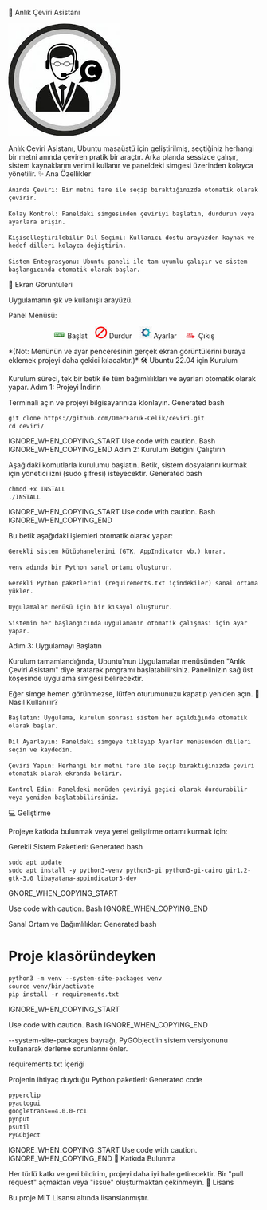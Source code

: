 🚀 Anlık Çeviri Asistanı

![alt text](./ICONS/images.png)

Anlık Çeviri Asistanı, Ubuntu masaüstü için geliştirilmiş, seçtiğiniz herhangi bir metni anında çeviren pratik bir araçtır. Arka planda sessizce çalışır, sistem kaynaklarını verimli kullanır ve paneldeki simgesi üzerinden kolayca yönetilir.
✨ Ana Özellikler

    Anında Çeviri: Bir metni fare ile seçip bıraktığınızda otomatik olarak çevirir.

    Kolay Kontrol: Paneldeki simgesinden çeviriyi başlatın, durdurun veya ayarlara erişin.

    Kişiselleştirilebilir Dil Seçimi: Kullanıcı dostu arayüzden kaynak ve hedef dilleri kolayca değiştirin.

    Sistem Entegrasyonu: Ubuntu paneli ile tam uyumlu çalışır ve sistem başlangıcında otomatik olarak başlar.

📸 Ekran Görüntüleri

Uygulamanın şık ve kullanışlı arayüzü.

Panel Menüsü:
<p align="center">
<img src="https://raw.githubusercontent.com/OmerFaruk-Celik/ceviri/main/ICONS/start.png" alt="Başlat" width="24"/> Başlat &nbsp;&nbsp;
<img src="https://raw.githubusercontent.com/OmerFaruk-Celik/ceviri/main/ICONS/stop.png" alt="Durdur" width="24"/> Durdur &nbsp;&nbsp;
<img src="https://raw.githubusercontent.com/OmerFaruk-Celik/ceviri/main/ICONS/settings.png" alt="Ayarlar" width="24"/> Ayarlar &nbsp;&nbsp;
<img src="https://raw.githubusercontent.com/OmerFaruk-Celik/ceviri/main/ICONS/exit.png" alt="Çıkış" width="24"/> Çıkış
</p>
*(Not: Menünün ve ayar penceresinin gerçek ekran görüntülerini buraya eklemek projeyi daha çekici kılacaktır.)*
🛠️ Ubuntu 22.04 için Kurulum

Kurulum süreci, tek bir betik ile tüm bağımlılıkları ve ayarları otomatik olarak yapar.
Adım 1: Projeyi İndirin

Terminali açın ve projeyi bilgisayarınıza klonlayın.
Generated bash

      
    git clone https://github.com/OmerFaruk-Celik/ceviri.git
    cd ceviri/

    

IGNORE_WHEN_COPYING_START
Use code with caution. Bash
IGNORE_WHEN_COPYING_END
Adım 2: Kurulum Betiğini Çalıştırın

Aşağıdaki komutlarla kurulumu başlatın. Betik, sistem dosyalarını kurmak için yönetici izni (sudo şifresi) isteyecektir.
Generated bash

      
    chmod +x INSTALL
    ./INSTALL

    

IGNORE_WHEN_COPYING_START
Use code with caution. Bash
IGNORE_WHEN_COPYING_END

Bu betik aşağıdaki işlemleri otomatik olarak yapar:

    Gerekli sistem kütüphanelerini (GTK, AppIndicator vb.) kurar.

    venv adında bir Python sanal ortamı oluşturur.

    Gerekli Python paketlerini (requirements.txt içindekiler) sanal ortama yükler.

    Uygulamalar menüsü için bir kısayol oluşturur.

    Sistemin her başlangıcında uygulamanın otomatik çalışması için ayar yapar.

Adım 3: Uygulamayı Başlatın

Kurulum tamamlandığında, Ubuntu'nun Uygulamalar menüsünden "Anlık Çeviri Asistanı" diye aratarak programı başlatabilirsiniz. Panelinizin sağ üst köşesinde uygulama simgesi belirecektir.

Eğer simge hemen görünmezse, lütfen oturumunuzu kapatıp yeniden açın.
🚀 Nasıl Kullanılır?

    Başlatın: Uygulama, kurulum sonrası sistem her açıldığında otomatik olarak başlar.

    Dil Ayarlayın: Paneldeki simgeye tıklayıp Ayarlar menüsünden dilleri seçin ve kaydedin.

    Çeviri Yapın: Herhangi bir metni fare ile seçip bıraktığınızda çeviri otomatik olarak ekranda belirir.

    Kontrol Edin: Paneldeki menüden çeviriyi geçici olarak durdurabilir veya yeniden başlatabilirsiniz.

💻 Geliştirme

Projeye katkıda bulunmak veya yerel geliştirme ortamı kurmak için:

Gerekli Sistem Paketleri:
Generated bash

          
    sudo apt update
    sudo apt install -y python3-venv python3-gi python3-gi-cairo gir1.2-gtk-3.0 libayatana-appindicator3-dev

        

GNORE_WHEN_COPYING_START

Use code with caution. Bash
IGNORE_WHEN_COPYING_END

Sanal Ortam ve Bağımlılıklar:
Generated bash

      
# Proje klasöründeyken
    python3 -m venv --system-site-packages venv
    source venv/bin/activate
    pip install -r requirements.txt

    

IGNORE_WHEN_COPYING_START

Use code with caution. Bash
IGNORE_WHEN_COPYING_END

--system-site-packages bayrağı, PyGObject'in sistem versiyonunu kullanarak derleme sorunlarını önler.

requirements.txt İçeriği

Projenin ihtiyaç duyduğu Python paketleri:
Generated code

      
    pyperclip
    pyautogui
    googletrans==4.0.0-rc1
    pynput
    psutil
    PyGObject

    

IGNORE_WHEN_COPYING_START
Use code with caution.
IGNORE_WHEN_COPYING_END
🤝 Katkıda Bulunma

Her türlü katkı ve geri bildirim, projeyi daha iyi hale getirecektir. Bir "pull request" açmaktan veya "issue" oluşturmaktan çekinmeyin.
📜 Lisans

Bu proje MIT Lisansı altında lisanslanmıştır.
